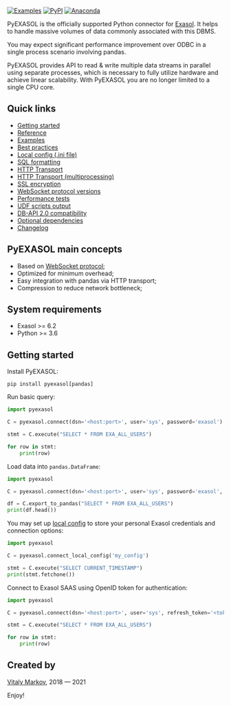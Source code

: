 [![Examples](https://github.com/exasol/pyexasol/actions/workflows/examples.yml/badge.svg)](https://github.com/exasol/pyexasol/actions/workflows/examples.yml)
[![PyPI](https://badge.fury.io/py/pyexasol.svg)](https://badge.fury.io/py/pyexasol)
[![Anaconda](https://anaconda.org/conda-forge/pyexasol/badges/version.svg)](https://anaconda.org/conda-forge/pyexasol)

PyEXASOL is the officially supported Python connector for [Exasol](https://www.exasol.com). It helps to handle massive volumes of data commonly associated with this DBMS.

You may expect significant performance improvement over ODBC in a single process scenario involving pandas.

PyEXASOL provides API to read & write multiple data streams in parallel using separate processes, which is necessary to fully utilize hardware and achieve linear scalability. With PyEXASOL you are no longer limited to a single CPU core.


## Quick links
- [Getting started](#getting-started)
- [Reference](/docs/REFERENCE.md)
- [Examples](/docs/EXAMPLES.md)
- [Best practices](/docs/BEST_PRACTICES.md)
- [Local config (.ini file)](/docs/LOCAL_CONFIG.md)
- [SQL formatting](/docs/SQL_FORMATTING.md)
- [HTTP Transport](/docs/HTTP_TRANSPORT.md)
- [HTTP Transport (multiprocessing)](/docs/HTTP_TRANSPORT_PARALLEL.md)
- [SSL encryption](/docs/ENCRYPTION.md)
- [WebSocket protocol versions](/docs/PROTOCOL_VERSION.md)
- [Performance tests](/docs/PERFORMANCE.md)
- [UDF scripts output](/docs/SCRIPT_OUTPUT.md)
- [DB-API 2.0 compatibility](/docs/DBAPI_COMPAT.md)
- [Optional dependencies](/docs/DEPENDENCIES.md)
- [Changelog](/CHANGELOG.md)


## PyEXASOL main concepts

- Based on [WebSocket protocol](https://github.com/exasol/websocket-api);
- Optimized for minimum overhead;
- Easy integration with pandas via HTTP transport;
- Compression to reduce network bottleneck;


## System requirements

- Exasol >= 6.2
- Python >= 3.6


## Getting started

Install PyEXASOL:
```
pip install pyexasol[pandas]
```

Run basic query:
```python
import pyexasol

C = pyexasol.connect(dsn='<host:port>', user='sys', password='exasol')

stmt = C.execute("SELECT * FROM EXA_ALL_USERS")

for row in stmt:
    print(row)
```

Load data into `pandas.DataFrame`:
```python
import pyexasol

C = pyexasol.connect(dsn='<host:port>', user='sys', password='exasol', compression=True)

df = C.export_to_pandas("SELECT * FROM EXA_ALL_USERS")
print(df.head())
```

You may set up [local config](/docs/LOCAL_CONFIG.md) to store your personal Exasol credentials and connection options:
```python
import pyexasol

C = pyexasol.connect_local_config('my_config')

stmt = C.execute("SELECT CURRENT_TIMESTAMP")
print(stmt.fetchone())
```

Connect to Exasol SAAS using OpenID token for authentication:

```python
import pyexasol

C = pyexasol.connect(dsn='<host:port>', user='sys', refresh_token='<token>', encryption=True)

stmt = C.execute("SELECT * FROM EXA_ALL_USERS")

for row in stmt:
    print(row)
```

## Created by
[Vitaly Markov](https://www.linkedin.com/in/markov-vitaly/), 2018 — 2021

Enjoy!
